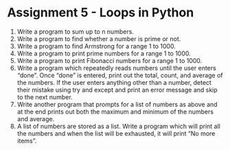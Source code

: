 # Assignment 5 - Loops in Python
1. Write a program to sum up to n numbers.
2. Write a program to find whether a number is prime or not.
3. Write a program to find Armstrong for a range 1 to 1000.
4. Write a program to print prime numbers for a range 1 to 1000.
5. Write a program to print Fibonacci numbers for a range 1 to 1000.
6. Write a program which repeatedly reads numbers until the user enters “done”. Once “done” is entered, print out the total, count, and average of the numbers. If the user enters anything other than a number, detect their mistake using try and except and print an error message and skip to the next number.
7. Write another program that prompts for a list of numbers as above and at the end prints out both the maximum and minimum of the numbers and average.
8. A list of numbers are stored as a list. Write a program which will print all the numbers and when the list will be exhausted, it will print  “No more items”.
